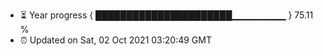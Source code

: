 - ⏳ Year progress { ██████████████████████▁▁▁▁▁▁▁▁ } 75.11 %
- ⏰ Updated on Sat, 02 Oct 2021 03:20:49 GMT


